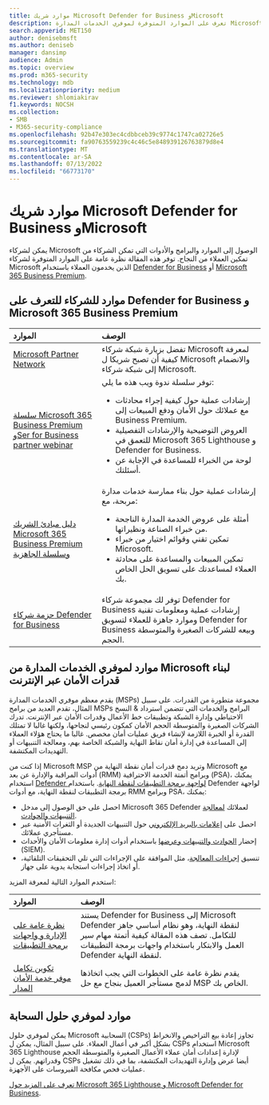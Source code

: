 ```yaml
---
title: موارد شريك Microsoft Defender for Business وMicrosoft
description: تعرف على الموارد المتوفرة لموفري الخدمات المدارة Microsoft Defender for Business.
search.appverid: MET150
author: denisebmsft
ms.author: deniseb
manager: dansimp
audience: Admin
ms.topic: overview
ms.prod: m365-security
ms.technology: mdb
ms.localizationpriority: medium
ms.reviewer: shlomiakirav
f1.keywords: NOCSH
ms.collection:
- SMB
- M365-security-compliance
ms.openlocfilehash: 92b47e303ec4cdbbceb39c9774c1747ca02726e5
ms.sourcegitcommit: fa90763559239c4c46c5e848939126763879d8e4
ms.translationtype: MT
ms.contentlocale: ar-SA
ms.lasthandoff: 07/13/2022
ms.locfileid: "66773170"
---
```

# <a name="microsoft-defender-for-business-and-microsoft-partner-resources"></a>موارد شريك Microsoft Defender for Business وMicrosoft

يمكن لشركاء Microsoft الوصول إلى الموارد والبرامج والأدوات التي تمكن الشركاء من تمكين العملاء من النجاح. توفر هذه المقالة نظرة عامة على الموارد المتوفرة لشركاء Microsoft الذين يخدمون العملاء باستخدام [Defender for Business](mdb-overview.md) أو [Microsoft 365 Business Premium](../../business-premium/index.md).

## <a name="resources-for-partners-to-learn-about-defender-for-business-and-microsoft-365-business-premium"></a>موارد للشركاء للتعرف على Defender for Business و Microsoft 365 Business Premium

| الموارد | الوصف |
|:---|:---|
| [Microsoft Partner Network](https://partner.microsoft.com) | تفضل بزيارة شبكة شركاء Microsoft لمعرفة كيفية أن تصبح شريكا ل Microsoft والانضمام إلى شبكة شركاء Microsoft. |
| [سلسلة Microsoft 365 Business Premium وSer for Business partner webinar](https://aka.ms/M365MDBseries) | توفر سلسلة ندوة ويب هذه ما يلي: <ul><li>إرشادات عملية حول كيفية إجراء محادثات مع عملائك حول الأمان ودفع المبيعات إلى Business Premium. </li><li>العروض التوضيحية والإرشادات التفصيلية للتعمق في Microsoft 365 Lighthouse و Defender for Business. </li><li>لوحة من الخبراء للمساعدة في الإجابة عن أسئلتك.</li></ul>   |
| [دليل مبادئ الشريك Microsoft 365 Business Premium وسلسلة الجاهزية](https://aka.ms/M365BPPartnerPlaybook) |  إرشادات عملية حول بناء ممارسة خدمات مدارة مربحة، مع: <ul><li>أمثلة على عروض الخدمة المدارة الناجحة من خبراء الصناعة ونظيراتها. </li><li>تمكين تقني وقوائم اختيار من خبراء Microsoft. </li><li>تمكين المبيعات والمساعدة على محادثة العملاء لمساعدتك على تسويق الحل الخاص بك. </li></ul> |
| [حزمة شركاء Defender for Business](https://aka.ms/MDBPartnerKit) | توفر لك مجموعة شركاء Defender for Business إرشادات عملية ومعلومات تقنية وموارد جاهزة للعملاء لتسويق Defender for Business وبيعه للشركات الصغيرة والمتوسطة الحجم.  |

## <a name="resources-for-microsoft-managed-service-providers-to-build-cybersecurity-capabilities"></a>موارد لموفري الخدمات المدارة من Microsoft لبناء قدرات الأمان عبر الإنترنت

يقدم معظم موفري الخدمات المدارة (MSPs) مجموعة متطورة من القدرات. على سبيل المثال، تقدم العديد من برامج MSPs البرامج والخدمات التي تتضمن استرداد & النسخ الاحتياطي وإدارة الشبكة وتطبيقات خط الأعمال وقدرات الأمان عبر الإنترنت. تدرك الشركات الصغيرة والمتوسطة الحجم الأمان كمكون رئيسي لنجاحها، ولكنها غالبا لا تمتلك القدرة أو الخبرة اللازمة لإنشاء فريق عمليات أمان مخصص. غالبا ما يحتاج هؤلاء العملاء إلى المساعدة في إدارة أمان نقاط النهاية والشبكة الخاصة بهم، ومعالجة التنبيهات أو التهديدات المكتشفة.

إذا كنت من Microsoft MSP وتريد دمج قدرات أمان نقطة النهاية من Microsoft مع أدوات المراقبة والإدارة عن بعد (RMM) وبرامج أتمتة الخدمة الاحترافية (PSA)، يمكنك استخدام [Defender لواجهة برمجة التطبيقات لنقطة النهاية](../defender-endpoint/management-apis.md). باستخدام Defender لواجهة برمجة التطبيقات لنقطة النهاية، مع أدوات RMM وبرامج PSA، يمكنك:

- احصل على حق الوصول إلى مدخل Microsoft 365 Defender لعملائك [لمعالجة التنبيهات والحوادث](mdb-respond-mitigate-threats.md).
- احصل على [إعلامات بالبريد الإلكتروني](mdb-email-notifications.md) حول التنبيهات الجديدة أو الثغرات الأمنية عبر مستأجري عملائك.
- إحضار [الحوادث والتنبيهات وعرضها](mdb-view-manage-incidents.md) باستخدام أدوات إدارة معلومات الأمان والأحداث (SIEM).
- تنسيق [إجراءات المعالجة](mdb-review-remediation-actions.md)، مثل الموافقة على الإجراءات التي تلي التحقيقات التلقائية، أو اتخاذ إجراءات استجابة يدوية على جهاز.

استخدم الموارد التالية لمعرفة المزيد:

| الموارد | الوصف |
|:---|:---|
| [نظرة عامة على الإدارة و واجهات برمجة التطبيقات](../defender-endpoint/management-apis.md) | يستند Defender for Business إلى Microsoft Defender لنقطة النهاية، وهو نظام أساسي جاهز للتكامل. تصف هذه المقالة كيفية أتمتة مهام سير العمل والابتكار باستخدام واجهات برمجة التطبيقات Defender لنقطة النهاية. |
| [تكوين تكامل موفر خدمة الأمان المدار](../defender-endpoint/configure-mssp-support.md) | يقدم نظرة عامة على الخطوات التي يجب اتخاذها لدمج مستأجر العميل بنجاح مع حل MSP الخاص بك. |

## <a name="resources-for-cloud-solution-providers"></a>موارد لموفري حلول السحابة

يمكن لموفري حلول Microsoft السحابية (CSPs) تجاوز إعادة بيع التراخيص والانخراط بشكل أكبر في أعمال العملاء. على سبيل المثال، يمكن ل CSPs استخدام Microsoft 365 Lighthouse لإدارة إعدادات أمان عملاء الأعمال الصغيرة والمتوسطة الحجم وقدراتهم. يمكن ل CSPs أيضا عرض وإدارة التهديدات المكتشفة، بما في ذلك تشغيل عمليات فحص مكافحة الفيروسات على الأجهزة.

[تعرف على المزيد حول Microsoft 365 Lighthouse و Microsoft Defender for Business](mdb-lighthouse-integration.md).
